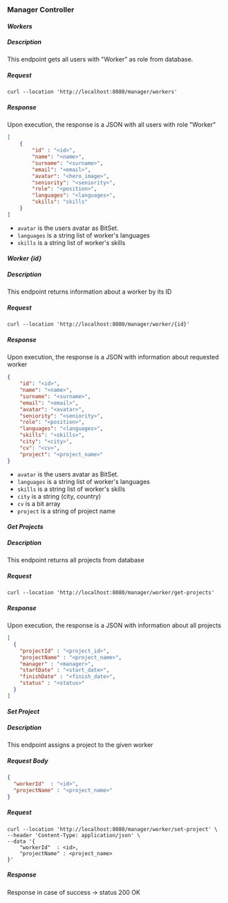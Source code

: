 ### **Manager Controller**
#### _Workers_
##### Description
This endpoint gets all users with "Worker" as role from database.
##### Request
````Curl
curl --location 'http://localhost:8080/manager/workers'
````
##### Response
Upon execution, the response is a JSON with all users with role "Worker"
````JSON
[
    {
        "id" : "<id>",
        "name": "<name>",
        "surname": "<surname>",
        "email": "<email>",
        "avatar": "<hero_image>",
        "seniority": "<seniority>",
        "role": "<position>",
        "languages": "<languages>",
        "skills": "skills"
    }
]
````
* `avatar` is the users avatar as BitSet.
* `languages` is a string list of worker's languages
* `skills` is a string list of worker's skills

#### _Worker {id}_
##### Description
This endpoint returns information about a worker by its ID
##### Request
````Curl
curl --location 'http://localhost:8080/manager/worker/{id}'
````
##### Response
Upon execution, the response is a JSON with information about requested worker
```JSON
{
    "id": "<id>",
    "name": "<name>",
    "surname": "<surname>",
    "email": "<email>",
    "avatar": "<avatar>",
    "seniority": "<seniority>",
    "role": "<position>",
    "languages": "<languages>",
    "skills": "<skills>",
    "city": "<city>",
    "cv": "<cv>",
    "project": "<project_name>"
}
```
* `avatar` is the users avatar as BitSet.
* `languages` is a string list of worker's languages
* `skills` is a string list of worker's skills
* `city` is a string (city, country)
* `cv` is a bit array
* `project` is a string of project name

#### _Get Projects_
##### Description
This endpoint returns all projects from database
##### Request
````Curl
curl --location 'http://localhost:8080/manager/worker/get-projects'
````
##### Response
Upon execution, the response is a JSON with information about all projects
````Json
[
  {
    "projectId" : "<project_id>",
    "projectName" : "<project_name>",
    "manager" : "<manager>",
    "startDate" : "<start_date>",
    "finishDate" : "<finish_date>",
    "status" : "<status>"
  }
]
````

#### _Set Project_
##### Description
This endpoint assigns a project to the given worker
##### Request Body
```Json
{
  "workerId"  : "<id>",
  "projectName" : "<project_name>"
}
```
##### Request
````Curl
curl --location 'http://localhost:8080/manager/worker/set-project' \
--header 'Content-Type: application/json' \
--data '{
    "workerId"  : <id>,
    "projectName" : <project_name>
}'
````
##### Response
Response in case of success -> status 200 OK
